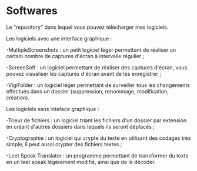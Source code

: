 # Softwares
Le "repository" dans lequel vous pouvez télécharger mes logiciels.

Les logiciels avec une interface graphique :

-MultipleScreenshots : un petit logiciel léger permettant de réaliser un certain nombre de captures d'écran à intervalle régulier ;

-ScreenSoft : un logiciel permettant de réaliser des captures d'écran, vous pouvez visualiser les captures d'écran avant de les enregistrer ;

-VigiFolder : un logiciel léger permettant de surveiller tous les changements effectués dans un dossier (suppression, renommage, modification, création).


Les logiciels sans inteface graphique :

-Trieur de fichiers : un logiciel triant les fichiers d'un dossier par extension en créant d'autres dossiers dans lequels ils seront déplacés ;

-Cryptographie : un logiciel qui crypte du texte en utilisant des codages très simple, il peut aussi crypter des fichiers textes ;

-Leet Speak Translator : un programme permettant de transformer du texte en un leet speak légèrement modifié, ainsi que de le décoder.

